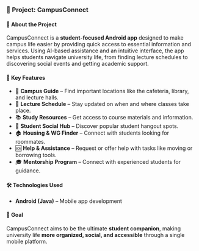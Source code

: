 ### **📌 Project: CampusConnect**  

#### **📖 About the Project**  
CampusConnect is a **student-focused Android app** designed to make campus life easier by providing quick access to essential information and services. Using AI-based assistance and an intuitive interface, the app helps students navigate university life, from finding lecture schedules to discovering social events and getting academic support.  

#### **🚀 Key Features**  
- 🏫 **Campus Guide** – Find important locations like the cafeteria, library, and lecture halls.  
- 📅 **Lecture Schedule** – Stay updated on when and where classes take place.  
- 📚 **Study Resources** – Get access to course materials and information.  
- 🍻 **Student Social Hub** – Discover popular student hangout spots.  
- 🏠 **Housing & WG Finder** – Connect with students looking for roommates.  
- 🆘 **Help & Assistance** – Request or offer help with tasks like moving or borrowing tools.  
- 🎓 **Mentorship Program** – Connect with experienced students for guidance.  

#### **🛠️ Technologies Used**  
- **Android (Java)** – Mobile app development  

#### **🎯 Goal**  
CampusConnect aims to be the ultimate **student companion**, making university life **more organized, social, and accessible** through a single mobile platform.  
